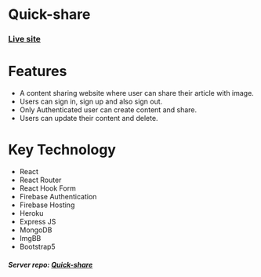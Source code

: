 # Quick-share

<a href="https://quick-share-social.web.app/" target="_blank"><h3>Live site</h3></a>

# Features 
- A content sharing website where user can share their article with image.
- Users can sign in, sign up and also sign out.
- Only Authenticated user can create content and share.
- Users can update their content and delete.

# Key Technology
- React 
- React Router 
- React Hook Form
- Firebase Authentication
- Firebase Hosting
- Heroku
- Express JS
- MongoDB
- ImgBB
- Bootstrap5

<h5>Server repo: <a href="https://github.com/sagazirobiul/quick-share-server" target="_blank">Quick-share</a></h5>

